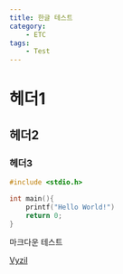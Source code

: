 ```yaml
---
title: 한글 테스트
category:
    - ETC
tags:
    - Test
---
```


# 헤더1
## 헤더2
### 헤더3

```c
#include <stdio.h>

int main(){
    printf("Hello World!")
    return 0;
}
```

마크다운 테스트

[Vyzil](vyzil.github.io)
